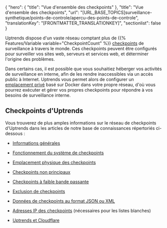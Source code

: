 {
  "hero": {
    "title": "Vue d'ensemble des checkpoints"
  },
  "title": "Vue d'ensemble des checkpoints",
  "url": "[URL_BASE_TOPICS]surveillance-synthetique/points-de-controle/apercu-des-points-de-controle",
  "translationKey": "[FRONTMATTER_TRANSLATIONKEY]",
  "sectionlist": false
}

Uptrends dispose d'un vaste réseau comptant plus de {{% Features/Variable variable="CheckpointCount" %}} [checkpoints]([LINK_URL_1]) de surveillance à travers le monde. Ces checkpoints peuvent être configurés pour surveiller vos sites web, serveurs et services web, et déterminer l'origine des problèmes.

Dans certains cas, il est possible que vous souhaitiez héberger vos activités de surveillance en interne, afin de les rendre inaccessibles via un accès public à Internet. Uptrends vous permet alors de configurer un [emplacement privé]([LINK_URL_2]) basé sur Docker dans votre propre réseau, d'où vous pourrez exécuter et gérer vos propres checkpoints pour répondre à vos besoins de surveillance interne.

## Checkpoints d'Uptrends

Vous trouverez de plus amples informations sur le réseau de checkpoints d'Uptrends dans les articles de notre base de connaissances répertoriés ci-dessous :

- [Informations générales]([LINK_URL_3])

- [Fonctionnement du système de checkpoints]([LINK_URL_4])

- [Emplacement physique des checkpoints]([LINK_URL_5])

- [Checkpoints non principaux]([LINK_URL_6])

- [Checkpoints à faible bande passante]([LINK_URL_7])

- [Exclusion de checkpoints]([LINK_URL_8])

- [Données de checkpoints au format JSON ou XML]([LINK_URL_9])

- [Adresses IP des checkpoints]([LINK_URL_10]) (nécessaires pour les listes blanches)

- [Uptrends et Cloudflare]([LINK_URL_11])
